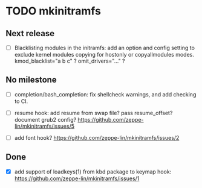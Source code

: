 TODO mkinitramfs
================


Next release
------------

  - [ ] Blacklisting modules in the initramfs:
        add an option and config setting to exclude kernel modules copying
        for hostonly or copyallmodules modes.
        kmod_blacklist="a b c" ? omit_drivers="..." ?


No milestone
------------

  - [ ] completion/bash_completion:
        fix shellcheck warnings, and add checking to CI.

  - [ ] resume hook: add resume from swap file?
        pass resume_offset? document grub2 config?
        https://github.com/zeppe-lin/mkinitramfs/issues/5

  - [ ] add font hook?
        https://github.com/zeppe-lin/mkinitramfs/issues/2

Done
----

  - [x] add support of loadkeys(1) from kbd package to keymap hook:
        https://github.com/zeppe-lin/mkinitramfs/issues/1
